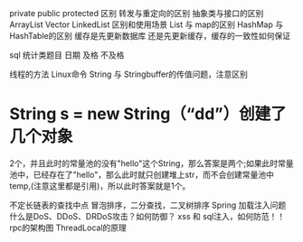 private public protected 区别
转发与重定向的区别
抽象类与接口的区别
ArrayList Vector LinkedList 区别和使用场景
List 与 map的区别
HashMap 与 HashTable的区别
缓存是先更新数据库 还是先更新缓存，缓存的一致性如何保证

sql 统计类题目   日期 及格 不及格


线程的方法
Linux命令
String 与 Stringbuffer的传值问题，注意区别


# String s = new String（“dd”）创建了几个对象
2个，并且此时的常量池的没有"hello"这个String，那么答案是两个;如果此时常量池中，已经存在了"hello"，那么此时就只创建堆上str，而不会创建常量池中temp,(注意这里都是引用)，所以此时答案就是1个。


不定长链表的查找中点
冒泡排序，二分查找，二叉树排序
Spring 加载注入问题
什么是DoS、DDoS、DRDoS攻击？如何防御？
xss 和 sql注入，如何防范！！
rpc的架构图
ThreadLocal的原理
